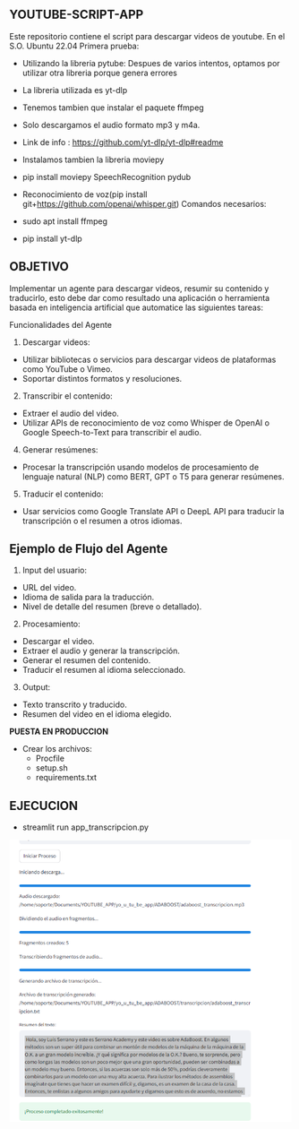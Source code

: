 **YOUTUBE-SCRIPT-APP**
---


Este repositorio contiene el script para descargar videos de youtube. En el S.O. Ubuntu 22.04
Primera prueba:
- Utilizando la libreria pytube: Despues de varios intentos, optamos por utilizar otra libreria porque genera errores
- La libreria utilizada es yt-dlp
- Tenemos tambien que instalar el paquete ffmpeg
- Solo descargamos el audio formato mp3 y m4a.
- Link de info : https://github.com/yt-dlp/yt-dlp#readme
- Instalamos tambien la libreria moviepy
- pip install moviepy SpeechRecognition pydub
- Reconocimiento de voz(pip install git+https://github.com/openai/whisper.git)
Comandos necesarios:

- sudo apt install ffmpeg
- pip install yt-dlp

**OBJETIVO**
---

Implementar un agente para descargar videos, resumir su contenido y traducirlo,  esto debe dar como resultado una aplicación o herramienta basada en inteligencia artificial que automatice las siguientes tareas:

Funcionalidades del Agente

1. Descargar videos:

* Utilizar bibliotecas o servicios para descargar videos de plataformas como YouTube o Vimeo.
* Soportar distintos formatos y resoluciones.

2. Transcribir el contenido:

* Extraer el audio del video.
* Utilizar APIs de reconocimiento de voz como Whisper de OpenAI o Google Speech-to-Text para transcribir el audio.

4. Generar resúmenes:

* Procesar la transcripción usando modelos de procesamiento de lenguaje natural (NLP) como BERT, GPT o T5 para generar resúmenes.

5. Traducir el contenido:

* Usar servicios como Google Translate API o DeepL API para traducir la transcripción o el resumen a otros idiomas.

**Ejemplo de Flujo del Agente**
--- 

1. Input del usuario:

* URL del video.
* Idioma de salida para la traducción.
* Nivel de detalle del resumen (breve o detallado).

2. Procesamiento:

* Descargar el video.
* Extraer el audio y generar la transcripción.
* Generar el resumen del contenido.
* Traducir el resumen al idioma seleccionado.

3. Output:

* Texto transcrito y traducido.
* Resumen del video en el idioma elegido.

**PUESTA EN PRODUCCION**

* Crear los archivos:
    * Procfile
    * setup.sh
    * requirements.txt


**EJECUCION**
--- 

* streamlit run app_transcripcion.py


![EJECUCION](/IMAGENES/4_FINAL.PNG)


